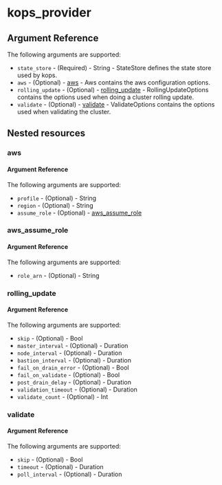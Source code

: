 # kops_provider


## Argument Reference

The following arguments are supported:
- `state_store` - (Required) - String - StateStore defines the state store used by kops.
- `aws` - (Optional) - [aws](#aws) - Aws contains the aws configuration options.
- `rolling_update` - (Optional) - [rolling_update](#rolling_update) - RollingUpdateOptions contains the options used when doing a cluster rolling update.
- `validate` - (Optional) - [validate](#validate) - ValidateOptions contains the options used when validating the cluster.

## Nested resources

### aws

#### Argument Reference

The following arguments are supported:

- `profile` - (Optional) - String
- `region` - (Optional) - String
- `assume_role` - (Optional) - [aws_assume_role](#aws_assume_role)

### aws_assume_role

#### Argument Reference

The following arguments are supported:

- `role_arn` - (Optional) - String

### rolling_update

#### Argument Reference

The following arguments are supported:

- `skip` - (Optional) - Bool
- `master_interval` - (Optional) - Duration
- `node_interval` - (Optional) - Duration
- `bastion_interval` - (Optional) - Duration
- `fail_on_drain_error` - (Optional) - Bool
- `fail_on_validate` - (Optional) - Bool
- `post_drain_delay` - (Optional) - Duration
- `validation_timeout` - (Optional) - Duration
- `validate_count` - (Optional) - Int

### validate

#### Argument Reference

The following arguments are supported:

- `skip` - (Optional) - Bool
- `timeout` - (Optional) - Duration
- `poll_interval` - (Optional) - Duration

